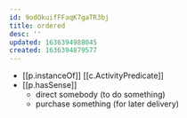 ```yaml
---
id: 9odOkuifFFaqK7gaTR3bj
title: ordered
desc: ''
updated: 1636394988045
created: 1636394879577
---
```



- [[p.instanceOf]] [[c.ActivityPredicate]]
- [[p.hasSense]]
  - direct somebody (to do something)
  - purchase something (for later delivery)

